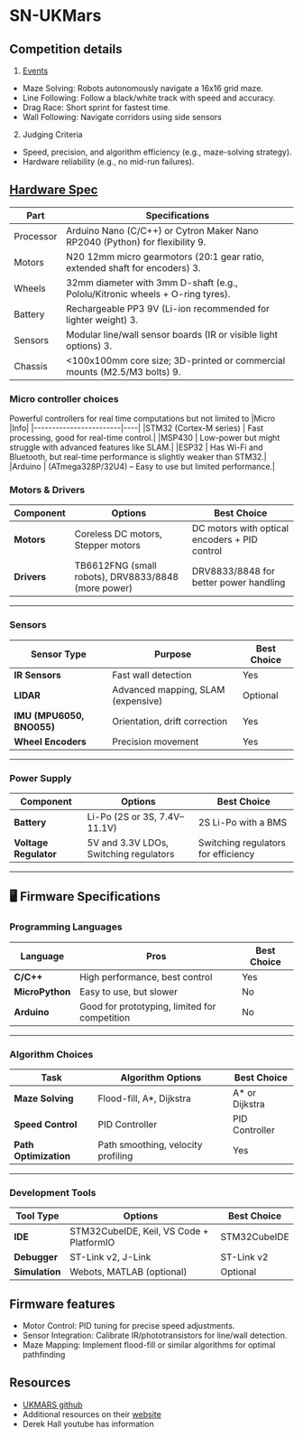 # SN-UKMars

## Competition details
1. [Events](https://ukmars.org/category/events/)
  -  Maze Solving: Robots autonomously navigate a 16x16 grid maze.
  - Line Following: Follow a black/white track with speed and accuracy.
  - Drag Race: Short sprint for fastest time.
  - Wall Following: Navigate corridors using side sensors
2. Judging Criteria
  - Speed, precision, and algorithm efficiency (e.g., maze-solving strategy).
  - Hardware reliability (e.g., no mid-run failures).

## [Hardware Spec](https://ukmars.org/projects/ukmarsbot/)
|Part	      |Specifications                                                               |
|-----------|-----------------------------------------------------------------------------|
|Processor	|Arduino Nano (C/C++) or Cytron Maker Nano RP2040 (Python) for flexibility 9. |
|Motors	    |N20 12mm micro gearmotors (20:1 gear ratio, extended shaft for encoders) 3.  |
|Wheels	    |32mm diameter with 3mm D-shaft (e.g., Pololu/Kitronic wheels + O-ring tyres).|
|Battery	  |Rechargeable PP3 9V (Li-ion recommended for lighter weight) 3.               |
|Sensors	  |Modular line/wall sensor boards (IR or visible light options) 3.             |
|Chassis	  |<100x100mm core size; 3D-printed or commercial mounts (M2.5/M3 bolts) 9.     |

### Micro controller choices
Powerful controllers for real time computations but not limited to
|Micro                   |Info|
|------------------------|----|
|STM32 (Cortex-M series) | Fast processing, good for real-time control.|
|MSP430                  | Low-power but might struggle with advanced features like SLAM.|
|ESP32                   | Has Wi-Fi and Bluetooth, but real-time performance is slightly weaker than STM32.|
|Arduino                 | (ATmega328P/32U4) – Easy to use but limited performance.|

### **Motors & Drivers**  

| Component     | Options                                       | Best Choice |
|--------------|----------------------------------------------|-------------|
| **Motors**   | Coreless DC motors, Stepper motors         | DC motors with optical encoders + PID control |
| **Drivers**  | TB6612FNG (small robots), DRV8833/8848 (more power) | DRV8833/8848 for better power handling |

---

### **Sensors**  

| Sensor Type      | Purpose                                    | Best Choice |
|-----------------|------------------------------------------|-------------|
| **IR Sensors**   | Fast wall detection                     |  Yes |
| **LIDAR**        | Advanced mapping, SLAM (expensive)      |  Optional |
| **IMU (MPU6050, BNO055)** | Orientation, drift correction |  Yes |
| **Wheel Encoders** | Precision movement                    |  Yes |

---

### **Power Supply**  

| Component          | Options                                | Best Choice |
|-------------------|--------------------------------------|-------------|
| **Battery**       | Li-Po (2S or 3S, 7.4V–11.1V)         | 2S Li-Po with a BMS |
| **Voltage Regulator** | 5V and 3.3V LDOs, Switching regulators | Switching regulators for efficiency |

---

## 🖥 Firmware Specifications  

### **Programming Languages**  

| Language     | Pros                                      | Best Choice |
|-------------|------------------------------------------|-------------|
| **C/C++**   | High performance, best control          |  Yes |
| **MicroPython** | Easy to use, but slower              |  No |
| **Arduino**  | Good for prototyping, limited for competition |  No |

---

### **Algorithm Choices**  

| Task                     | Algorithm Options                      | Best Choice |
|--------------------------|--------------------------------------|-------------|
| **Maze Solving**         | Flood-fill, A*, Dijkstra             | A* or Dijkstra |
| **Speed Control**        | PID Controller                       | PID Controller |
| **Path Optimization**    | Path smoothing, velocity profiling   | Yes |

---

### **Development Tools**  

| Tool Type      | Options                                   | Best Choice |
|---------------|-----------------------------------------|-------------|
| **IDE**       | STM32CubeIDE, Keil, VS Code + PlatformIO | STM32CubeIDE |
| **Debugger**  | ST-Link v2, J-Link                       | ST-Link v2 |
| **Simulation** | Webots, MATLAB (optional)               | Optional |


## Firmware features
- Motor Control: PID tuning for precise speed adjustments.
- Sensor Integration: Calibrate IR/phototransistors for line/wall detection.
- Maze Mapping: Implement flood-fill or similar algorithms for optimal pathfinding

## Resources 
- [UKMARS github](https://github.com/ukmars)
- Additional resources on their [website](https://ukmars.org/resources/)
- Derek Hall youtube has information
